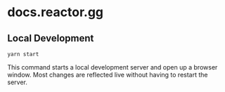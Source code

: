 # docs.reactor.gg

## Local Development

```console
yarn start
```

This command starts a local development server and open up a browser window. Most changes are reflected live without having to restart the server.